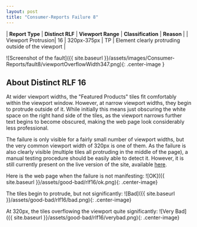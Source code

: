 ```yaml
---
layout: post
title: "Consumer-Reports Failure 8"
---
```

| **Report Type** | **Distinct RLF** | **Viewport Range** | **Classification** | **Reason** |
| Viewport Protrusion| 16 | 320px-375px | TP | Element clearly protruding outside of the viewport | 

![Screenshot of the fault]({{ site.baseurl }}/assets/images/Consumer-Reports/fault8/viewportOverflowWidth347.png){: .center-image }

## About Distinct RLF 16

At wider viewport widths, the "Featured Products" tiles fit comfortably within the viewport window. However, at narrow viewport widths, they begin to protrude outside of it. While initially this means just obscuring the white space on the right hand side of the tiles, as the viewport narrows further text begins to become obscured, making the web page look considerably less professional.

The failure is only visible for a fairly small number of viewport widths, but the very common viewport width of 320px is one of them. As the failure is also clearly visible (multiple tiles all protruding in the middle of the page), a manual testing procedure should be easily able to detect it. However, it is still currently present on the live version of the site, available [here](http://bugmenot.com/).

Here is the web page when the failure is not manifesting:
![OK]({{ site.baseurl }}/assets/good-bad/rlf16/ok.png){: .center-image}

The tiles begin to protrude, but not significantly:
![Bad]({{ site.baseurl }}/assets/good-bad/rlf16/bad.png){: .center-image}

At 320px, the tiles overflowing the viewport quite significantly:
![Very Bad]({{ site.baseurl }}/assets/good-bad/rlf16/verybad.png){: .center-image}
